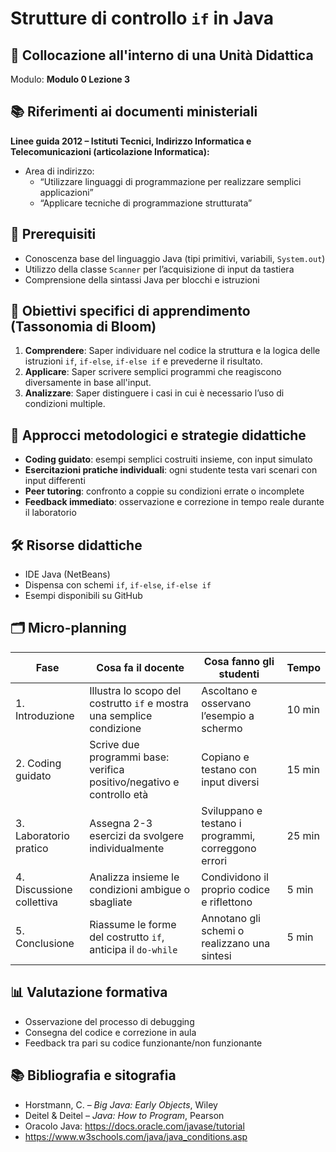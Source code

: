 # Strutture di controllo `if` in Java

## 📌 Collocazione all'interno di una Unità Didattica
Modulo: **Modulo 0 Lezione 3**

## 📚 Riferimenti ai documenti ministeriali
**Linee guida 2012 – Istituti Tecnici, Indirizzo Informatica e Telecomunicazioni (articolazione Informatica):**
- Area di indirizzo:
  - “Utilizzare linguaggi di programmazione per realizzare semplici applicazioni”
  - “Applicare tecniche di programmazione strutturata”

## 🧠 Prerequisiti
- Conoscenza base del linguaggio Java (tipi primitivi, variabili, `System.out`)
- Utilizzo della classe `Scanner` per l’acquisizione di input da tastiera
- Comprensione della sintassi Java per blocchi e istruzioni

## 🎯 Obiettivi specifici di apprendimento (Tassonomia di Bloom)
1. **Comprendere**: Saper individuare nel codice la struttura e la logica delle istruzioni `if`, `if-else`, `if-else if` e prevederne il risultato.
2. **Applicare**: Saper scrivere semplici programmi che reagiscono diversamente in base all'input.
3. **Analizzare**: Saper distinguere i casi in cui è necessario l’uso di condizioni multiple.

## 🧩 Approcci metodologici e strategie didattiche
- **Coding guidato**: esempi semplici costruiti insieme, con input simulato
- **Esercitazioni pratiche individuali**: ogni studente testa vari scenari con input differenti
- **Peer tutoring**: confronto a coppie su condizioni errate o incomplete
- **Feedback immediato**: osservazione e correzione in tempo reale durante il laboratorio

## 🛠️ Risorse didattiche
- IDE Java (NetBeans)
- Dispensa con schemi `if`, `if-else`, `if-else if`
- Esempi disponibili su GitHub

## 🗂️ Micro-planning

| Fase | Cosa fa il docente | Cosa fanno gli studenti | Tempo |
|------|---------------------|--------------------------|-------|
| 1. Introduzione | Illustra lo scopo del costrutto `if` e mostra una semplice condizione | Ascoltano e osservano l’esempio a schermo | 10 min |
| 2. Coding guidato | Scrive due programmi base: verifica positivo/negativo e controllo età | Copiano e testano con input diversi | 15 min |
| 3. Laboratorio pratico | Assegna 2-3 esercizi da svolgere individualmente | Sviluppano e testano i programmi, correggono errori | 25 min |
| 4. Discussione collettiva | Analizza insieme le condizioni ambigue o sbagliate | Condividono il proprio codice e riflettono | 5 min |
| 5. Conclusione | Riassume le forme del costrutto `if`, anticipa il `do-while` | Annotano gli schemi o realizzano una sintesi | 5 min |

## 📊 Valutazione formativa
- Osservazione del processo di debugging
- Consegna del codice e correzione in aula
- Feedback tra pari su codice funzionante/non funzionante

## 📚 Bibliografia e sitografia
- Horstmann, C. – *Big Java: Early Objects*, Wiley
- Deitel & Deitel – *Java: How to Program*, Pearson
- Oracolo Java: https://docs.oracle.com/javase/tutorial
- https://www.w3schools.com/java/java_conditions.asp

